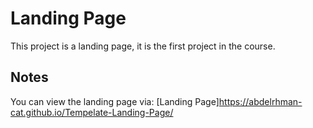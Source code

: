 # Landing Page
This project is a landing page, it is the first project in the course.

## Notes 
You can view the landing page via: [Landing Page]https://abdelrhman-cat.github.io/Tempelate-Landing-Page/
